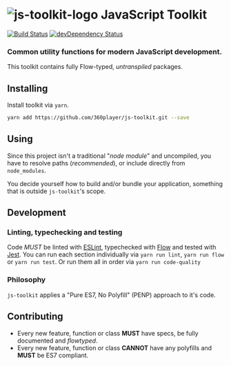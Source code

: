 # ![js-toolkit-logo](https://rawgit.com/360player/js-toolkit/master/js-toolkit--small.svg) JavaScript Toolkit
[![Build Status](https://img.shields.io/travis/360player/js-toolkit.svg?style=flat)](https://travis-ci.org/360player/js-toolkit) [![devDependency Status](https://david-dm.org/360player/js-toolkit/dev-status.svg)](https://david-dm.org/360player/js-toolkit#info=devDependencies)

### Common utility functions for modern JavaScript development.

This toolkit contains fully Flow-typed, _untranspiled_ packages.

## Installing

Install toolkit via `yarn`.
```sh
yarn add https://github.com/360player/js-toolkit.git --save
```

## Using

Since this project isn't a traditional "_node module_" and uncompiled, you have to resolve paths (_recommended_), or include directly from `node_modules`.

You decide yourself how to build and/or bundle your application, something that is outside `js-toolkit`'s scope.

## Development

### Linting, typechecking and testing

Code *MUST* be linted with [ESLint](https://eslint.org/), typechecked with [Flow](https://flowtype.org/) and tested with [Jest](https://facebook.github.io/jest/).
You can run each section individually via `yarn run lint`, `yarn run flow` or `yarn run test`. Or run them all in order via `yarn run code-quality`

### Philosophy

`js-toolkit` applies a "Pure ES7, No Polyfill" (PENP) approach to it's code.

## Contributing

- Every new feature, function or class **MUST** have specs, be fully documented and _flowtyped_.
- Every new feature, function or class **CANNOT** have any polyfills and **MUST** be ES7 compliant.
